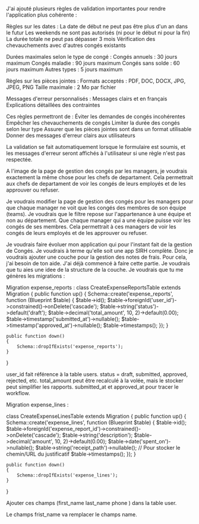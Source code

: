 J'ai ajouté plusieurs règles de validation importantes pour rendre l'application plus cohérente :

Règles sur les dates :
La date de début ne peut pas être plus d'un an dans le futur
Les weekends ne sont pas autorisés (ni pour le début ni pour la fin)
La durée totale ne peut pas dépasser 3 mois
Vérification des chevauchements avec d'autres congés existants

Durées maximales selon le type de congé :
Congés annuels : 30 jours maximum
Congés maladie : 90 jours maximum
Congés sans solde : 60 jours maximum
Autres types : 5 jours maximum

Règles sur les pièces jointes :
Formats acceptés : PDF, DOC, DOCX, JPG, JPEG, PNG
Taille maximale : 2 Mo par fichier

Messages d'erreur personnalisés :
Messages clairs et en français
Explications détaillées des contraintes

Ces règles permettront de :
Éviter les demandes de congés incohérentes
Empêcher les chevauchements de congés
Limiter la durée des congés selon leur type
Assurer que les pièces jointes sont dans un format utilisable
Donner des messages d'erreur clairs aux utilisateurs

La validation se fait automatiquement lorsque le formulaire est soumis, et les messages d'erreur seront affichés à l'utilisateur si une règle n'est pas respectée.


A l'image de la page de gestion des congés par les managers, je voudrais exactement la même chose pour les chefs de departament. Cela permettrait aux chefs de departament de voir les congés de leurs employés et de les approuver ou refuser.

Je voudrais modifier la page de gestion des congés pour les managers pour que chaque manager ne voit que les congés des membres de son équipe (teams). Je voudrais que le filtre repose sur l'appartenance à une équipe et non au département. Que chaque manager qui a une équipe puisse voir les congés de ses membres. Cela permettrait à ces managers de voir les congés de leurs employés et de les approuver ou refuser. 




Je voudrais faire évoluer mon application qui pour l'instant fait de la gestion de Congés. Je voudrais à terme qu'elle soit une app SIRH complète. Donc je voudrais ajouter une couche pour la gestion des notes de frais. Pour cela, j'ai besoin de ton aide.
J'ai déjà commencé à faire cette partie. Je voudrais que tu aies une idee de la structure de la couche.
Je voudrais que tu me génères les migrations :

Migration  expense_reports :
class CreateExpenseReportsTable extends Migration
{
    public function up()
    {
        Schema::create('expense_reports', function (Blueprint $table) {
            $table->id();
            $table->foreignId('user_id')->constrained()->onDelete('cascade');
            $table->string('status')->default('draft');
            $table->decimal('total_amount', 10, 2)->default(0.00);
            $table->timestamp('submitted_at')->nullable();
            $table->timestamp('approved_at')->nullable();
            $table->timestamps();
        });
    }

    public function down()
    {
        Schema::dropIfExists('expense_reports');
    }
}

user_id fait référence à la table users.
status = draft, submitted, approved, rejected, etc.
total_amount peut être recalculé à la volée, mais le stocker peut simplifier les rapports.
submitted_at et approved_at pour tracer le workflow.

Migration  expense_lines : 

class CreateExpenseLinesTable extends Migration
{
    public function up()
    {
        Schema::create('expense_lines', function (Blueprint $table) {
            $table->id();
            $table->foreignId('expense_report_id')->constrained()->onDelete('cascade');
            $table->string('description');
            $table->decimal('amount', 10, 2)->default(0.00);
            $table->date('spent_on')->nullable();
            $table->string('receipt_path')->nullable();  // Pour stocker le chemin/URL du justificatif
            $table->timestamps();
        });
    }

    public function down()
    {
        Schema::dropIfExists('expense_lines');
    }
}


Ajouter ces champs (first_name
last_name
phone ) dans la table user.   
 
Le champs frist_name va remplacer le champs name.